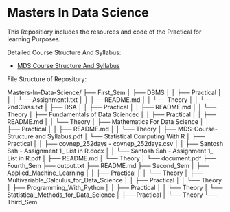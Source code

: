 # Masters In Data Science

This Repositiory includes the resources and code of the Practical for learning Purposes.

Detailed Course Structure And Syllabus:

- [MDS Course Structure And Syllabus](../MDS-Course-Structure%20and%20Syllabus.pdf)


File Structure of Repository:

Masters-In-Data-Science/
├── First_Sem
│   ├── DBMS
│   │   ├── Practical
│   │   │   └── Assignment1.txt
│   │   ├── README.md
│   │   └── Theory
│   │       └── 2ndClass.txt
│   ├── DSA
│   │   ├── Practical
│   │   ├── README.md
│   │   └── Theory
│   ├── Fundamentals of Data Sciencec
│   │   ├── Practical
│   │   ├── README.md
│   │   └── Theory
│   ├── Mathematics For Data Science
│   │   ├── Practical
│   │   ├── README.md
│   │   └── Theory
│   ├── MDS-Course-Structure and Syllabus.pdf
│   └── Statistical Computing With R
│       ├── Practical
│       │   ├── covnep_252days - covnep_252days.csv
│       │   ├── Santosh Sah - Assignment 1_ List in R.docx
│       │   └── Santosh Sah - Assignment 1_ List in R.pdf
│       ├── README.md
│       └── Theory
│           └── document.pdf
├── Fourth_Sem
├── output.txt
├── README.md
├── Second_Sem
│   ├── Applied_Machine_Learning
│   │   ├── Practical
│   │   └── Theory
│   ├── Multivariable_Calculus_for_Data_Science
│   │   ├── Practical
│   │   └── Theory
│   ├── Programming_With_Python
│   │   ├── Practical
│   │   └── Theory
│   └── Statistical_Methods_for_Data_Science
│       ├── Practical
│       └── Theory
└── Third_Sem